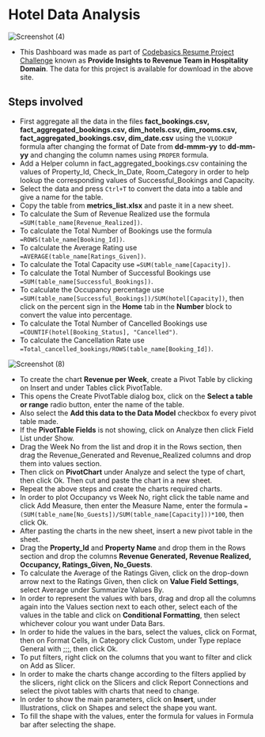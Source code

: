# Hotel Data Analysis

![Screenshot (4)](https://user-images.githubusercontent.com/76962685/194711762-4cf6f8e6-d497-4290-8eb8-fc57e2fdcdd5.png)

* This Dashboard was made as part of [Codebasics Resume Project Challenge](https://codebasics.io/event/codebasics-resume-project-challenge) known as <b>Provide Insights to Revenue Team in Hospitality Domain</b>. The data for this project is available for download in the above site.

## Steps involved
* First aggregate all the data in the files **fact_bookings.csv, fact_aggregated_bookings.csv, dim_hotels.csv, dim_rooms.csv, fact_aggregated_bookings.csv, dim_date.csv** using the `VLOOKUP` formula after changing the format of Date from **dd-mmm-yy** to **dd-mm-yy** and changing the column names using `PROPER` formula.
* Add a Helper column in fact_aggregated_bookings.csv containing the values of Property_Id, Check_In_Date, Room_Category in order to help lookup the corresponding values of Successful_Bookings and Capacity.
* Select the data and press `Ctrl+T` to convert the data into a table and give a name for the table.
* Copy the table from **metrics_list.xlsx** and paste it in a new sheet.
* To calculate the Sum of Revenue Realized use the formula `=SUM(table_name[Revenue_Realized])`.
* To calculate the Total Number of Bookings use the formula `=ROWS(table_name[Booking_Id])`.
* To calculate the Average Rating use `=AVERAGE(table_name[Ratings_Given])`.
* To calculate the Total Capacity use `=SUM(table_name[Capacity])`.
* To calculate the Total Number of Successful Bookings use `=SUM(table_name[Successful_Bookings])`. 
* To calculate the Occupancy percentage use `=SUM(table_name[Successful_Bookings])/SUM(hotel[Capacity])`, then click on the percent sign in the **Home** tab in the **Number** block to convert the value into percentage.
* To calculate the Total Number of Cancelled Bookings use `=COUNTIF(hotel[Booking_Status], "Cancelled")`.
* To calculate the Cancellation Rate use `=Total_cancelled_bookings/ROWS(table_name[Booking_Id])`.

![Screenshot (8)](https://user-images.githubusercontent.com/76962685/194771646-c23fdb2c-8aab-4887-b6a2-f60ed6c1927d.png)
* To create the chart **Revenue per Week**, create a Pivot Table by clicking on Insert and under Tables click PivotTable.
* This opens the Create PivotTable dialog box, click on the **Select a table or range** radio button, enter the name of the table.
* Also select the **Add this data to the Data Model** checkbox fo every pivot table made.
* If the **PivotTable Fields** is not showing, click on Analyze then click Field List under Show.
* Drag the Week No from the list and drop it in the Rows section, then drag the Revenue_Generated and Revenue_Realized columns and drop them into values section.
* Then click on **PivotChart** under Analyze and select the type of chart, then click Ok. Then cut and paste the chart in a new sheet.
* Repeat the above steps and create the charts required charts.
* In order to plot Occupancy vs Week No, right click the table name and click Add Measure, then enter the Measure Name, enter the formula `=(SUM(table_name[No_Guests])/SUM(table_name[Capacity]))*100`, then click Ok.
* After pasting the charts in the new sheet, insert a new pivot table in the sheet.
* Drag the **Property_Id** and **Property Name** and drop them in the Rows section and drop the columns **Revenue Generated, Revenue Realized, Occupancy, Ratings_Given, No_Guests**.
* To calculate the Average of the Ratings Given, click on the drop-down arrow next to the Ratings Given, then click on **Value Field Settings**, select Average under Summarize Values By.
* In order to represent the values with bars, drag and drop all the columns again into the Values section next to each other, select each of the values in the table and click on **Conditional Formatting**, then select whichever colour you want under Data Bars.
* In order to hide the values in the bars, select the values, click on Format, then on Format Cells, in Category click Custom, under Type replace General with ;;;, then click Ok.
* To put filters, right click on the columns that you want to filter and click on Add as Slicer.
* In order to make the charts change according to the filters applied by the slicers, right click on the Slicers and click Report Connections and select the pivot tables with charts that need to change.
* In order to show the main parameters, click on **Insert**, under Illustrations, click on Shapes and select the shape you want.
* To fill the shape with the values, enter the formula for values in Formula bar after selecting the shape.

